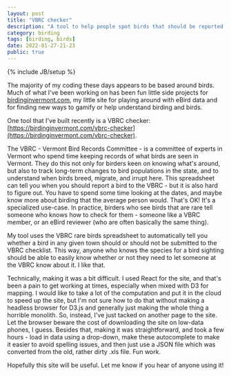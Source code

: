 ```yaml
---
layout: post
title: "VBRC checker"
description: "A tool to help people spot birds that should be reported to the Vermont Bird Records Committee"
category: birding
tags: [birding, birds]
date: 2022-01-27-21-23
public: true
---
```

{% include JB/setup %}

The majority of my coding these days appears to be based around birds. Much of what I've been working on has been fun little side projects for [birdinginvermont.com](https://birdinginvermont.com), my little site for playing around with eBird data and for finding new ways to gamify or help understand birding and birds.

One tool that I've built recently is a VBRC checker: [https://birdinginvermont.com/vbrc-checker](https://birdinginvermont.com/vbrc-checker).

The VBRC - Vermont Bird Records Committee - is a committee of experts in Vermont who spend time keeping records of what birds are seen in Vermont. They do this not only for birders keen on knowing what's around, but also to track long-term changes to bird populations in the state, and to understand when birds breed, migrate, and irrupt here. This spreadsheet can tell you when you should report a bird to the VBRC - but it is also hard to figure out. You have to spend some time looking at the dates, and maybe know more about birding that the average person would. That's OK! It's a specialized use-case. In practice, birders who see birds that are rare tell someone who knows how to check for them - someone like a VBRC member, or an eBird reviewer (who are often basically the same thing).

My tool uses the VBRC rare birds spreadsheet to automatically tell you whether a bird in any given town should or should not be submitted to the VBRC checklist. This way, anyone who knows the species for a bird sighting should be able to easily know whether or not they need to let someone at the VBRC know about it. I like that.

Technically, making it was a bit difficult. I used React for the site, and that's been a pain to get working at times, especially when mixed with D3 for mapping. I would like to take a lot of the computation and put it in the cloud to speed up the site, but I'm not sure how to do that without making a headless browser for D3.js and generally just making the whole thing a horrible monolith. So, instead, I've just tacked on another page to the site. Let the browser beware the cost of downloading the site on low-data phones, I guess. Besides that, making it was straightforward, and took a few hours - load in data using a drop-down, make these autocomplete to make it easier to avoid spelling issues, and then just use a JSON file which was converted from the old, rather dirty .xls file. Fun work.

Hopefully this site will be useful. Let me know if you hear of anyone using it!